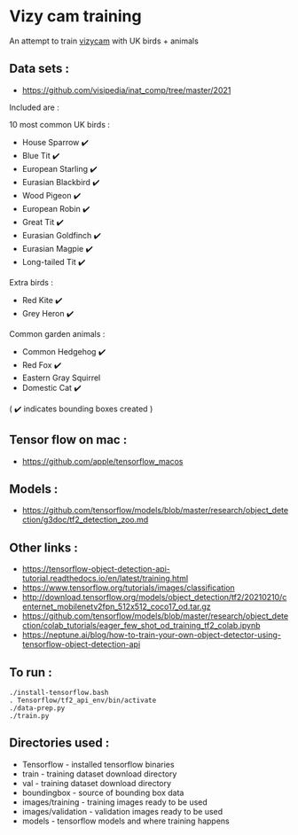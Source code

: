 # Vizy cam training

An attempt to train [vizycam](https://vizycam.com/) with UK birds + animals

## Data sets :

* https://github.com/visipedia/inat_comp/tree/master/2021

Included are :

10 most common UK birds :

* House Sparrow :heavy_check_mark:
* Blue Tit :heavy_check_mark:
* European Starling :heavy_check_mark:
* Eurasian Blackbird :heavy_check_mark:
* Wood Pigeon :heavy_check_mark:
* European Robin :heavy_check_mark:
* Great Tit :heavy_check_mark:
* Eurasian Goldfinch :heavy_check_mark:
* Eurasian Magpie :heavy_check_mark:
* Long-tailed Tit :heavy_check_mark:

Extra birds :

* Red Kite :heavy_check_mark:
* Grey Heron :heavy_check_mark:

Common garden animals :

* Common Hedgehog :heavy_check_mark:
* Red Fox :heavy_check_mark:
* Eastern Gray Squirrel
* Domestic Cat :heavy_check_mark:

( :heavy_check_mark: indicates bounding boxes created )

## Tensor flow on mac :

* https://github.com/apple/tensorflow_macos

## Models :

* https://github.com/tensorflow/models/blob/master/research/object_detection/g3doc/tf2_detection_zoo.md

## Other links :

* https://tensorflow-object-detection-api-tutorial.readthedocs.io/en/latest/training.html
* https://www.tensorflow.org/tutorials/images/classification
* http://download.tensorflow.org/models/object_detection/tf2/20210210/centernet_mobilenetv2fpn_512x512_coco17_od.tar.gz
* https://github.com/tensorflow/models/blob/master/research/object_detection/colab_tutorials/eager_few_shot_od_training_tf2_colab.ipynb
* https://neptune.ai/blog/how-to-train-your-own-object-detector-using-tensorflow-object-detection-api

## To run :

    ./install-tensorflow.bash
    . Tensorflow/tf2_api_env/bin/activate
    ./data-prep.py
    ./train.py

## Directories used :

* Tensorflow - installed tensorflow binaries
* train - training dataset download directory
* val - training dataset download directory
* boundingbox - source of bounding box data
* images/training - training images ready to be used
* images/validation - validation images ready to be used
* models - tensorflow models and where training happens

